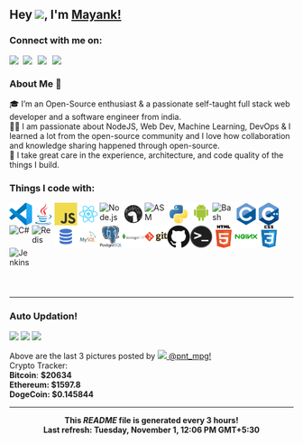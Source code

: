 ## Hey <img src="https://github.com/TheDudeThatCode/TheDudeThatCode/blob/master/Assets/Hi.gif" width="29px">, I'm [Mayank!](https://mayankgupta.me/) 

### Connect with me on:
<a href="https://www.linkedin.com/in/xmayank/">
  <img align="left" width="24px" src="https://cdn.jsdelivr.net/npm/simple-icons@v3/icons/linkedin.svg"  />
</a>
<a href="https://twitter.com/mayaank_gupta">
  <img align="left" width="26px" src="https://cdn.jsdelivr.net/npm/simple-icons@v3/icons/twitter.svg" />
</a>
<a href="mailto:mayankgupta.work@gmail.com">
  <img align="left" width="26px" src="https://cdn.jsdelivr.net/npm/simple-icons@v3/icons/gmail.svg" />
</a>
<a href="https://stackoverflow.com/users/12090556/xmayank">
  <img align="left" width="26px" src="https://upload.wikimedia.org/wikipedia/commons/thumb/e/ef/Stack_Overflow_icon.svg/512px-Stack_Overflow_icon.svg.png" />
</a>

<br />

### About Me 🚀
🎓 I’m an Open-Source enthusiast & a passionate self-taught full stack web developer and a software engineer from india. </br>
👨‍💻  I am passionate about NodeJS, Web Dev, Machine Learning, DevOps & I learned a lot from the open-source community and I love how collaboration and knowledge sharing happened through open-source. </br>
🙌 I take great care in the experience, architecture, and code quality of the things I build. 
</br>
### Things I code with:
<p>
<img align="left" alt="Visual Studio Code" width="40px" src="https://raw.githubusercontent.com/github/explore/80688e429a7d4ef2fca1e82350fe8e3517d3494d/topics/visual-studio-code/visual-studio-code.png" />
<img align="left" alt="Java" width="40px" src="https://raw.githubusercontent.com/devicons/devicon/master/icons/java/java-original.svg" />
<img align="left" alt="JavaScript" width="40px" src="https://raw.githubusercontent.com/github/explore/80688e429a7d4ef2fca1e82350fe8e3517d3494d/topics/javascript/javascript.png" />
<img align="left" alt="React" width="40px" src="https://raw.githubusercontent.com/github/explore/80688e429a7d4ef2fca1e82350fe8e3517d3494d/topics/react/react.png" />
<img align="left" alt="Node.js" width="40px" src="https://upload.wikimedia.org/wikipedia/commons/d/d9/Node.js_logo.svg" />
<img align="left" alt="Deno" width="40px" src="https://raw.githubusercontent.com/github/explore/361e2821e2dea67711cde99c9c40ed357061cf27/topics/deno/deno.png" />
<img align="left" alt="ASM" width="40px" src="https://user-images.githubusercontent.com/53784551/116347565-41178100-a80e-11eb-94da-3f08d89b0425.png" />
<img align="left" alt="Python" width="40px" src="https://raw.githubusercontent.com/devicons/devicon/master/icons/python/python-original.svg" />
<img align="left" alt="Android" width="40px" src="https://raw.githubusercontent.com/devicons/devicon/master/icons/android/android-original-wordmark.svg" />
<img align="left" alt="Bash" width="40px" src="https://www.vectorlogo.zone/logos/gnu_bash/gnu_bash-icon.svg" alt="bash" />
<img align="left" alt="C" width="40px" src="https://raw.githubusercontent.com/devicons/devicon/master/icons/c/c-original.svg" />
<img align="left" alt="C++" width="40px" src="https://raw.githubusercontent.com/devicons/devicon/master/icons/cplusplus/cplusplus-original.svg" />
<img align="left" alt="C#" width="40px" src="https://static.cdnlogo.com/logos/c/27/c.svg" />
<img align="left" alt="Redis" width="40px" src="https://cdn.icon-icons.com/icons2/2415/PNG/512/redis_original_wordmark_logo_icon_146369.png" />
<img align="left" alt="SQL" width="40px" src="https://raw.githubusercontent.com/github/explore/80688e429a7d4ef2fca1e82350fe8e3517d3494d/topics/sql/sql.png" />
<img align="left" alt="MySQL" width="40px" src="https://raw.githubusercontent.com/github/explore/80688e429a7d4ef2fca1e82350fe8e3517d3494d/topics/mysql/mysql.png" />
<img align="left" alt="PostgresSQL" width="40px" src="https://raw.githubusercontent.com/devicons/devicon/master/icons/postgresql/postgresql-original-wordmark.svg" />
<img align="left" alt="MongoDB" width="40px" src="https://raw.githubusercontent.com/github/explore/80688e429a7d4ef2fca1e82350fe8e3517d3494d/topics/mongodb/mongodb.png" />
<img align="left" alt="Git" width="40px" src="https://raw.githubusercontent.com/github/explore/80688e429a7d4ef2fca1e82350fe8e3517d3494d/topics/git/git.png" />
<img align="left" alt="GitHub" width="40px" src="https://raw.githubusercontent.com/github/explore/78df643247d429f6cc873026c0622819ad797942/topics/github/github.png" />
<img align="left" alt="Terminal" width="40px" src="https://raw.githubusercontent.com/github/explore/80688e429a7d4ef2fca1e82350fe8e3517d3494d/topics/terminal/terminal.png" />
<img align="left" alt="HTML5" width="40px" src="https://raw.githubusercontent.com/github/explore/80688e429a7d4ef2fca1e82350fe8e3517d3494d/topics/html/html.png" />
<img align="left" alt="Nginx" width="40px" src="https://raw.githubusercontent.com/devicons/devicon/master/icons/nginx/nginx-original.svg" />
<img align="left" alt="CSS3" width="40px" src="https://raw.githubusercontent.com/github/explore/80688e429a7d4ef2fca1e82350fe8e3517d3494d/topics/css/css.png" />
<img align="left" alt="Jenkins" width="40px" src="https://www.vectorlogo.zone/logos/jenkins/jenkins-icon.svg" alt="jenkins" /></p> 
<br><br><br><br><br><br><br><br><br>



<hr>
<h3>Auto Updation!</h3>

<p>
<img width="200" src="https:&#x2F;&#x2F;cdn1.picuki.com&#x2F;hosted-by-instagram&#x2F;q&#x3D;0exhNuNYnjBGZDHIdN5WmL9I2PEvHA5RNecaS7j0nyZiNxIsbHWB58ltwdGn%7C%7CDh6Kwh9HS+Lfjtg44MpVF1ZZFZ8PkXdSrKLTj5X7KWbVO7N0jJm8ZJjnbs9LHwZZHCm98spOzjYMTIfQeoEH%7C%7Cbx7a8Koru5A2MGo1zRMrBC0GAG4fy3UPI7mslm3ayEv0Pxto0%7C%7CNylL9XkgKQcuptPR+XdbEvL+M4Byp6JzSPkCj9ND1OHtpCa5BTB7Kz84KD6chYTJnLNXtCD5VRsMr0eBH4gDYkQarQfu8RM1v9EPp7TzN916+98ZkIGRT2UFAjsm8lJhmMntxxzsbkT8zhRB0kGD9OaJJMYB9dioBsq7T8PB3DjnPZnbFYQBSXwYGu2GQA2MFMqxQcdcy90cSq0Ygwfmtjmzd4%7C%7Cn1RcsXDNO0maJ.jpeg?1" /> 
<img width="200" src="https:&#x2F;&#x2F;cdn1.picuki.com&#x2F;hosted-by-instagram&#x2F;q&#x3D;0exhNuNYnjBGZDHIdN5WmL9I2PEvHA5RNecaS7j0nyZiNxIsbHWB58ltwdGn%7C%7CDh6Kwh9HS+Lfjtg4YwtWFlSZFN7OkLXTLKKTT9Q7quRVO%7C%7CN0Ddj8p9ikLcxJXAZZ3Ku8cstUwmYdSgIGaYDG7uo+qhT5aGuO1lQpTb9d7JGmC4E5ZObS6olhMF4pJ2Jg3Tt%7C%7C9k4Ki5e82wzJURmpNnUoWlHDbr2PM86o6N0QrlChMIRrdDgmBq7EHl3Kj4mUQ+RubTOl+1e0Q3MQh4N%7C%7CjmGVfkaFwFJvgGSjlA0toFzqaqTZY49ztwZkIH2CmUEXTE86kEon5zgx3PySWaN9mlFkHrVlaKJJtgstIXFCeuEYs%7C%7Cr1XbFeKuGQ+tCay5XENePBGmPLsGANo5Wk9YZT64bgX2T1kCCerPLzxp1WW1Mh2XZDg&#x3D;&#x3D;.jpeg?1" />
<img width="200" src="https:&#x2F;&#x2F;cdn1.picuki.com&#x2F;hosted-by-instagram&#x2F;q&#x3D;0exhNuNYnjBGZDHIdN5WmL9I2PEvHA5RNucaS7j0nyZiNxIsbHWB58ltwdGn%7C%7CDh6Kwh9HS+Lfjtg4o8uUl9UZFp+PkHfT72MSjlS5qyQU4Cn0zJv9JFhk7w1JHcXZX+v8MolOzjYMTIfQeoEH%7C%7Cbx7a8Koru5A2MGo1zRMrBC0GAG4fy3UPI7mslm3ayEv0Pxto0%7C%7CNylL9XkgKQcuptPR+XdYEvL+M4Byp6JzSPkCj9ND1OHtpCa5BTB7Kzk4KD6chYTJnLMUlnaxcT8Xokr3fogDd3Mk0nC%7C%7C8RM1v9EPp7TzN916+98ZkIGRT2UFAjsm8lJhmMntxxzsbkH44FF31jXn4f6+ePQJqMTiMP%7C%7CLYtLLmTbLa5DqHoReS20bFqXOaknLGNuxQcdcy90cSq0Wj32Utjmzd4%7C%7Cn1RcsXDNO0maJ.jpeg?1" />
</p>

<p>Above are the last 3 pictures posted by <a href="https://www.instagram.com/pnt_mpg/" target="_blank"><img src="https://upload.wikimedia.org/wikipedia/commons/thumb/e/e7/Instagram_logo_2016.svg/1024px-Instagram_logo_2016.svg.png" width="20"/> @pnt_mpg!</a><br/>
Crypto Tracker:<br>  
<b>Bitcoin</b>: <b> $20634<br> 
<b>Ethereum</b>: <b> $1597.8 <br>
<b>DogeCoin</b>: <b> $0.145844 </b>
</p>

<hr>

<p align="center">This <i>README</i> file is generated <b>every 3 hours</b>!</br>Last refresh: Tuesday, November 1, 12:06 PM GMT+5:30<br />
